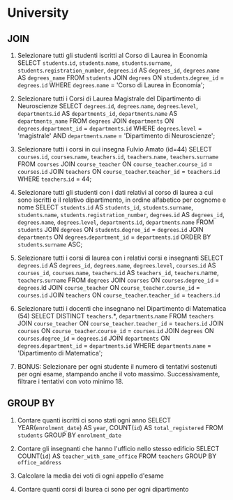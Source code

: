 # University

## JOIN

1. Selezionare tutti gli studenti iscritti al Corso di Laurea in Economia
SELECT `students`.`id`, `students`.`name`, `students`.`surname`, `students`.`registration_number`, `degrees`.`id` AS `degrees_id`, `degrees`.`name` AS `degrees_name`
FROM `students`
JOIN `degrees` ON `students`.`degree_id` = `degrees`.`id`
WHERE `degrees`.`name` = 'Corso di Laurea in Economia';

2. Selezionare tutti i Corsi di Laurea Magistrale del Dipartimento di Neuroscienze
SELECT `degrees`.`id`, `degrees`.`name`, `degrees`.`level`, `departments`.`id` AS `departments_id`, `departments`.`name` AS `departments_name`
FROM `degrees`
JOIN `departments` ON `degrees`.`department_id` = `departments`.`id`
WHERE `degrees`.`level` = 'magistrale'
AND `departments`.`name` = 'Dipartimento di Neuroscienze';

3. Selezionare tutti i corsi in cui insegna Fulvio Amato (id=44)
SELECT `courses`.`id`, `courses`.`name`, `teachers`.`id`, `teachers`.`name`, `teachers`.`surname`
FROM `courses`
JOIN `course_teacher` ON `course_teacher`.`course_id` = `courses`.`id`
JOIN `teachers` ON `course_teacher`.`teacher_id` = `teachers`.`id`
WHERE `teachers`.`id` = 44;

4. Selezionare tutti gli studenti con i dati relativi al corso di laurea a cui sono iscritti e il relativo dipartimento, in ordine alfabetico per cognome e nome
SELECT `students`.`id` AS `students_id`, `students`.`surname`, `students`.`name`, `students`.`registration_number`, `degrees`.`id` AS `degrees_id`, `degrees`.`name`, `degrees`.`level`, `departments`.`id`, `departments`.`name`
FROM `students`
JOIN `degrees` ON `students`.`degree_id` = `degrees`.`id`
JOIN `departments` ON `degrees`.`department_id` = `departments`.`id`
ORDER BY `students`.`surname` ASC;

5. Selezionare tutti i corsi di laurea con i relativi corsi e insegnanti
SELECT `degrees`.`id` AS `degrees_id`, `degrees`.`name`, `degrees`.`level`, `courses`.`id` AS `courses_id`, `courses`.`name`, `teachers`.`id` AS `teachers_id`, `teachers`.name, `teachers`.`surname`
FROM `degrees`
JOIN `courses` ON `courses`.`degree_id` = `degrees`.id
JOIN `course_teacher` ON `course_teacher`.`course_id` = `courses`.`id`
JOIN `teachers` ON `course_teacher`.`teacher_id` = `teachers`.`id`

6. Selezionare tutti i docenti che insegnano nel Dipartimento di Matematica (54)
SELECT DISTINCT `teachers`.*, `departments`.`name`
FROM `teachers`
JOIN `course_teacher` ON `course_teacher`.`teacher_id` = `teachers`.`id`
JOIN `courses` ON `course_teacher`.`course_id` = `courses`.`id`
JOIN `degrees` ON `courses`.`degree_id` = `degrees`.`id`
JOIN `departments` ON `degrees`.`department_id` = `departments`.`id`
WHERE `departments`.`name` = 'Dipartimento di Matematica';

7. BONUS: Selezionare per ogni studente il numero di tentativi sostenuti per ogni esame, stampando anche il voto massimo. Successivamente, filtrare i tentativi con voto minimo 18.



## GROUP BY
1. Contare quanti iscritti ci sono stati ogni anno
SELECT YEAR(`enrolment_date`) AS `year`, COUNT(`id`) AS `total_registered`
FROM `students`
GROUP BY `enrolment_date`

2. Contare gli insegnanti che hanno l'ufficio nello stesso edificio
SELECT COUNT(`id`) AS `teacher_with_same_office`
FROM `teachers`
GROUP BY `office_address`

3. Calcolare la media dei voti di ogni appello d'esame
4. Contare quanti corsi di laurea ci sono per ogni dipartimento